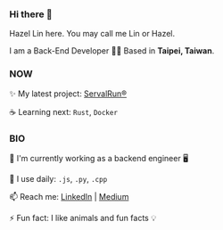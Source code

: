 ### Hi there 👋

Hazel Lin here. You may call me Lin or Hazel.

I am a Back-End Developer 👩‍💻 Based in **Taipei, Taiwan**.

### NOW
✨ My latest project: [ServalRun®](https://serval.run/)

☕️ Learning next: `Rust`, `Docker`


### BIO
🏢 I'm currently working as a backend engineer 🖥️

🔧 I use daily: `.js`, `.py`, `.cpp`

📫 Reach me: [LinkedIn](https://www.linkedin.com/in/hazel-lin-yi-sin/) | [Medium](https://medium.com/@amazingotter)

⚡️ Fun fact: I like animals and fun facts 💡


<!--
**hazel-ys-lin/hazel-ys-lin** is a ✨ _special_ ✨ repository because its `README.md` (this file) appears on your GitHub profile.

Here are some ideas to get you started:

- 🔭 I’m currently working on ...
- 🌱 I’m currently learning ...
- 👯 I’m looking to collaborate on ...
- 🤔 I’m looking for help with ...
- 💬 Ask me about ...
- 📫 How to reach me: ...
- 😄 Pronouns: ...
- ⚡ Fun fact: ...
-->
